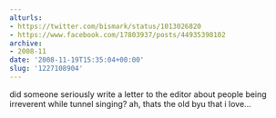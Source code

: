 ```yaml
---
alturls:
- https://twitter.com/bismark/status/1013026820
- https://www.facebook.com/17803937/posts/44935398102
archive:
- 2008-11
date: '2008-11-19T15:35:04+00:00'
slug: '1227108904'
---
```


did someone seriously write a letter to the editor about people being irreverent while tunnel singing? ah, thats the old byu that i love...

